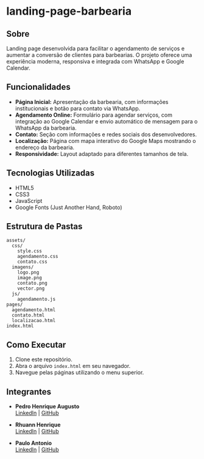 # landing-page-barbearia

## Sobre
Landing page desenvolvida para facilitar o agendamento de serviços e aumentar a conversão de clientes para barbearias. O projeto oferece uma experiência moderna, responsiva e integrada com WhatsApp e Google Calendar.

## Funcionalidades

- **Página Inicial:** Apresentação da barbearia, com informações institucionais e botão para contato via WhatsApp.
- **Agendamento Online:** Formulário para agendar serviços, com integração ao Google Calendar e envio automático de mensagem para o WhatsApp da barbearia.
- **Contato:** Seção com informações e redes sociais dos desenvolvedores.
- **Localização:** Página com mapa interativo do Google Maps mostrando o endereço da barbearia.
- **Responsividade:** Layout adaptado para diferentes tamanhos de tela.

## Tecnologias Utilizadas

- HTML5
- CSS3
- JavaScript
- Google Fonts (Just Another Hand, Roboto)

## Estrutura de Pastas

```
assets/
  css/
    style.css
    agendamento.css
    contato.css
  imagens/
    logo.png
    image.png
    contato.png
    vector.png
  js/
    agendamento.js
pages/
  agendamento.html
  contato.html
  localizacao.html
index.html
```

## Como Executar

1. Clone este repositório.
2. Abra o arquivo `index.html` em seu navegador.
3. Navegue pelas páginas utilizando o menu superior.

## Integrantes

- **Pedro Henrique Augusto**  
  [LinkedIn](https://www.linkedin.com/in/pedrohaugusto/) | [GitHub](https://github.com/PedroHaugusto)

- **Rhuann Henrique**  
  [LinkedIn](https://www.linkedin.com/in/rhuann-lima-7173b2285/) | [GitHub](https://github.com/23Rh)

- **Paulo Antonio**  
  [LinkedIn](https://www.linkedin.com/in/neto30/) | [GitHub](https://github.com/netodedanda)
